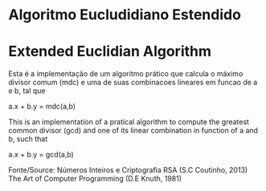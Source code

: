 # Algoritmo Eucludidiano Estendido
# Extended Euclidian Algorithm

Esta é a implementação de um algoritmo prático que calcula o máximo divisor comum (mdc) e uma de suas combinacoes lineares em funcao de a e b, tal que 

a.x + b.y = mdc(a,b)

This is an implementation of a pratical algorithm to compute the greatest common divisor (gcd) and one of its linear combination in function of a and b, such that

a.x + b.y = gcd(a,b)

Fonte/Source: 
  Números Inteiros e Criptografia RSA (S.C Coutinho, 2013)
  The Art of Computer Programming (D.E Knuth, 1981)
